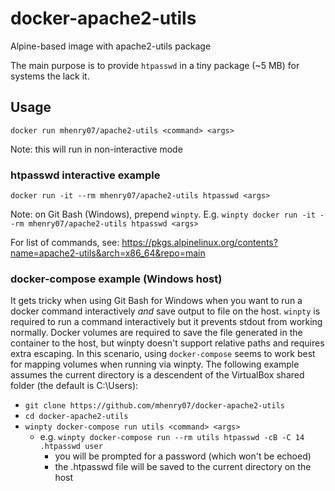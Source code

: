 # docker-apache2-utils

Alpine-based image with apache2-utils package

The main purpose is to provide `htpasswd` in a tiny package (~5 MB) for systems the lack it.

## Usage

`docker run mhenry07/apache2-utils <command> <args>`

Note: this will run in non-interactive mode

### htpasswd interactive example

`docker run -it --rm mhenry07/apache2-utils htpasswd <args>`

Note: on Git Bash (Windows), prepend `winpty`.
E.g. `winpty docker run -it --rm mhenry07/apache2-utils htpasswd <args>`

For list of commands, see: <https://pkgs.alpinelinux.org/contents?name=apache2-utils&arch=x86_64&repo=main>

### docker-compose example (Windows host)

It gets tricky when using Git Bash for Windows when you want to run a docker command interactively *and* save output to file on the host. `winpty` is required to run a command interactively but it prevents stdout from working normally. Docker volumes are required to save the file generated in the container to the host, but winpty doesn't support relative paths and requires extra escaping. In this scenario, using `docker-compose` seems to work best for mapping volumes when running via winpty. The following example assumes the current directory is a descendent of the VirtualBox shared folder (the default is C:\Users):

- `git clone https://github.com/mhenry07/docker-apache2-utils`
- `cd docker-apache2-utils`
- `winpty docker-compose run utils <command> <args>`
  - e.g. `winpty docker-compose run --rm utils htpasswd -cB -C 14 .htpasswd user`
    - you will be prompted for a password (which won't be echoed)
    - the .htpasswd file will be saved to the current directory on the host

